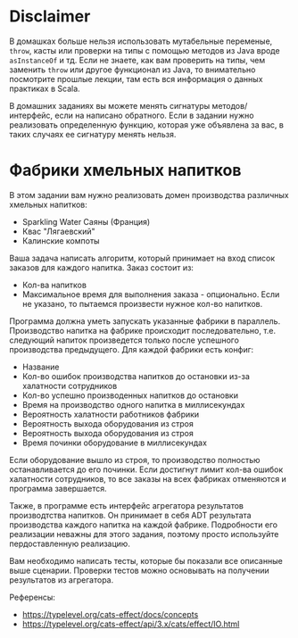 # Disclaimer
В домашках больше нельзя использовать мутабельные переменые, `throw`, касты или проверки на типы с помощью методов из Java вроде `asInstanceOf` и тд. Если не знаете, как вам проверить на типы, чем заменить `throw` или другое функционал из Java, то внимательно посмотрите прошлые лекции, там есть вся информация о данных практиках в Scala.

В домашних заданиях вы можете менять сигнатуры методов/интерфейс, если на написано обратного. Если в задании нужно реализовать определенную функцию, которая уже объявлена за вас, в таких случаях ее сигнатуру менять нельзя.

# Фабрики хмельных напитков
В этом задании вам нужно реализовать домен производства различных хмельных напитков:
* Sparkling Water Саяны (Франция)
* Квас "Лягаевский"
* Калинские компоты

Ваша задача написать алгоритм, который принимает на вход список заказов для каждого напитка. Заказ состоит из:
* Кол-ва напитков
* Максимальное время для выполнения заказа - опционально. Если не указано, то пытаемся произвести нужное кол-во напитков.

Программа должна уметь запускать указанные фабрики в параллель. Производство напитка на фабрике происходит последовательно, т.е. следующий напиток произведется только после успешного производства предыдущего. Для каждой фабрики есть конфиг:
* Название
* Кол-во ошибок производства напитков до остановки из-за халатности сотрудников
* Кол-во успешно производенных напитков до остановки
* Время на производство одного напитка в миллисекундах
* Вероятность халатности работников фабрики
* Вероятность выхода оборудования из строя
* Вероятность выхода оборудования из строя
* Время починки оборудование в миллисекундах

Если оборудование вышло из строя, то производство полностью останавливается до его починки. Если достигнут лимит кол-ва ошибок халатности сотрудников, то все заказы на всех фабриках отменяются и программа завершается.
 
Также, в программе есть интерфейс агрегатора результатов производтства напитков. Он принимает в себя ADT результата производства каждого напитка на каждой фабрике. Подробности его реализации неважны для этого задания, поэтому просто используйте пердоставленную реализацию. 

Вам необходимо написать тесты, которые бы показали все описанные выше сценарии. Проверки тестов можно основывать на получении результатов из агрегатора.

Референсы:
* https://typelevel.org/cats-effect/docs/concepts
* https://typelevel.org/cats-effect/api/3.x/cats/effect/IO.html
